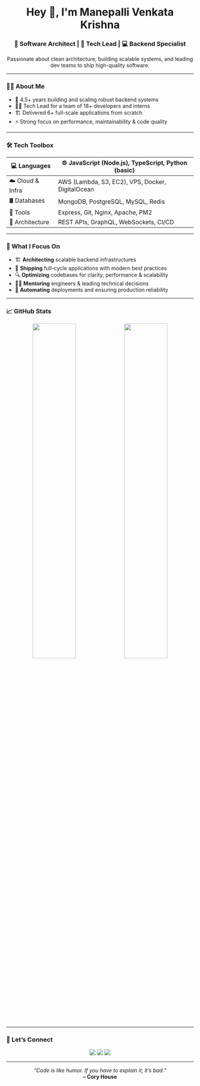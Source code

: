 <h1 align="center">Hey 👋, I'm Manepalli Venkata Krishna</h1>
<h3 align="center">🚀 Software Architect | 🧠 Tech Lead | 💻 Backend Specialist</h3>

<p align="center">
  Passionate about clean architecture, building scalable systems, and leading dev teams to ship high-quality software.
</p>

---

### 🧑‍💻 About Me

- 🧩 4.5+ years building and scaling robust backend systems
- 👨‍💼 Tech Lead for a team of 18+ developers and interns
- 🏗️ Delivered 6+ full-scale applications from scratch
- ⚡ Strong focus on performance, maintainability & code quality

---

### 🛠️ Tech Toolbox

| 💻 Languages     | ⚙️ JavaScript (Node.js), TypeScript, Python (basic) |
|------------------|-----------------------------------------------------|
| ☁️ Cloud & Infra | AWS (Lambda, S3, EC2), VPS, Docker, DigitalOcean    |
| 🛢️ Databases     | MongoDB, PostgreSQL, MySQL, Redis                   |
| 🧰 Tools         | Express, Git, Nginx, Apache, PM2                    |
| 🔗 Architecture  | REST APIs, GraphQL, WebSockets, CI/CD               |

---

### 📌 What I Focus On

- 🏗️ **Architecting** scalable backend infrastructures
- 🚀 **Shipping** full-cycle applications with modern best practices
- 🔍 **Optimizing** codebases for clarity, performance & scalability
- 👨‍🏫 **Mentoring** engineers & leading technical decisions
- 🧪 **Automating** deployments and ensuring production reliability

---

### 📈 GitHub Stats

<p align="center">
  <img src="https://github-readme-stats.vercel.app/api?username=your-username&show_icons=true&theme=tokyonight&hide_title=false" width="48%" />
  <img src="https://github-readme-stats.vercel.app/api/top-langs/?username=your-username&layout=compact&theme=tokyonight" width="48%" />
</p>

---

### 🤝 Let’s Connect

<p align="center">
  <a href="https://www.linkedin.com/in/manepalli-venkata-krishna-86674a1a0"><img src="https://img.shields.io/badge/LinkedIn-blue?style=flat&logo=linkedin"></a>
  <a href="https://srikrishnainfo.netlify.app/"><img src="https://img.shields.io/badge/Portfolio-000?style=flat&logo=firefox-browser&logoColor=white"></a>
  <a href="mailto:srivenkatakrishna147@gmail.com"><img src="https://img.shields.io/badge/Email-D14836?style=flat&logo=gmail&logoColor=white"></a>
</p>

---

<p align="center">
  <em>“Code is like humor. If you have to explain it, it’s bad.”</em><br/>
  <strong>– Cory House</strong>
</p>
